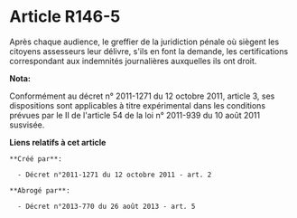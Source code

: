 # Article R146-5

Après chaque audience, le greffier de la juridiction pénale où siègent les citoyens assesseurs leur délivre, s'ils en font la
demande, les certifications correspondant aux indemnités journalières auxquelles ils ont droit.

**Nota:**

Conformément au décret n° 2011-1271 du 12 octobre 2011, article 3, ses dispositions sont applicables à titre expérimental
dans les conditions prévues par le II de l'article 54 de la loi n° 2011-939 du 10 août 2011 susvisée.

**Liens relatifs à cet article**

	**Créé par**:

	  - Décret n°2011-1271 du 12 octobre 2011 - art. 2

	**Abrogé par**:

	  - Décret n°2013-770 du 26 août 2013 - art. 5
